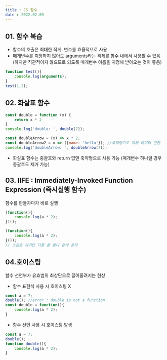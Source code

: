 ```yaml
---
title : JS 함수  
date : 2022.02.09
---
```


## 01. 함수 복습

* 함수의 호출은 최대한 적게. 변수를 효율적으로 사용
* 매개변수를 지정하지 않아도 arguments라는 객체를 함수 내에서 사용할 수 있음  
  (하지만 직관적이지 않으므로 되도록 매개변수 이름을 지정해 받아오는 것이 좋음)
```js
function test(){
    console.log(arguments);
}
test(1,2);
```


## 02. 화살표 함수

```js
const double = function (x) {
    return x * 2
}
console.log('double: ', double(7));

const doubleArrow = (x) => x * 2;
const doubleArrow2 = x => ({name: 'hello'}); //축약형으로 객체 데이터 반환
console.log('doubleArrow: ', doubleArrow(7));
```
* 화살표 함수는 중괄호와 return 없앤 축약형으로 사용 가능 (매개변수 하나일 경우 중괄호도 제거 가능)



## 03. IIFE : Immediately-Invoked Function Expression (즉시실행 함수)
함수를 만들자마자 바로 실행
```js
(function(){
    console.log(a * 2);
})();

(function(){
    console.log(a * 2);
}());
// 소괄호 위치만 다를 뿐 둘다 같게 동작
```


## 04.호이스팅
함수 선언부가 유효범위 최상단으로 끌어올려지는 현상

* 함수 표현식 사용 시 호이스팅 X
```js
const a = 7;
double(); //error : double is not a function
const double = function(){
    console.log(a * 2);
}
```

* 함수 선언 사용 시 호이스팅 발생
```js
const a = 7;
double();
function double(){
    console.log(a * 2);
}
```
